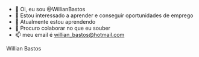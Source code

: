 - 👋 Oi, eu sou @WillianBastos
- 👀 Estou interessado a aprender e conseguir oportunidades de emprego
- 🌱 Atualmente estou aprendendo
- 💞️ Procuro colaborar no que eu souber
- 📫 meu email é willian_bastos@hotmail.com

Willian Bastos
